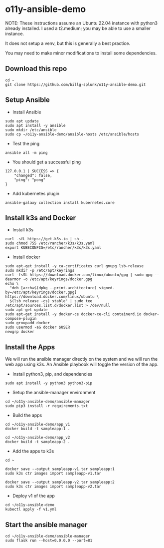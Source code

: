 # o11y-ansible-demo
NOTE: These instructions assume an Ubuntu 22.04 instance with python3 already installed. I used a t2.medium; you may be able to use a smaller instance.

It does not setup a venv, but this is generally a best practice.

You may need to make minor modifications to install some dependencies.
## Download this repo
```
cd ~
git clone https://github.com/billg-splunk/o11y-ansible-demo.git
```

## Setup Ansible
* Install Ansible
```
sudo apt update
sudo apt install -y ansible
sudo mkdir /etc/ansible
sudo cp ~/o11y-ansible-demo/ansible-hosts /etc/ansible/hosts
```
* Test the ping
```
ansible all -m ping
```
* You should get a successful ping
```
127.0.0.1 | SUCCESS => {
    "changed": false,
    "ping": "pong"
}
```
* Add kubernetes plugin
```
ansible-galaxy collection install kubernetes.core
```
## Install k3s and Docker
* Install k3s
```
curl -sfL https://get.k3s.io | sh -
sudo chmod 755 /etc/rancher/k3s/k3s.yaml
export KUBECONFIG=/etc/rancher/k3s/k3s.yaml
```
* Install docker
```
sudo apt-get install -y ca-certificates curl gnupg lsb-release
sudo mkdir -p /etc/apt/keyrings
curl -fsSL https://download.docker.com/linux/ubuntu/gpg | sudo gpg --dearmor -o /etc/apt/keyrings/docker.gpg
echo \
  "deb [arch=$(dpkg --print-architecture) signed-by=/etc/apt/keyrings/docker.gpg] https://download.docker.com/linux/ubuntu \
  $(lsb_release -cs) stable" | sudo tee /etc/apt/sources.list.d/docker.list > /dev/null
sudo apt-get update
sudo apt-get install -y docker-ce docker-ce-cli containerd.io docker-compose-plugin
sudo groupadd docker
sudo usermod -aG docker $USER
newgrp docker
```
## Install the Apps
We will run the ansible manager directly on the system and we will run the web app using k3s. An Ansible playbook will toggle the version of the app.
* Install python3, pip, and dependencies
```
sudo apt install -y python3 python3-pip
```
* Setup the ansible-manager environment
```
cd ~/o11y-ansible-demo/ansible-manager
sudo pip3 install -r requirements.txt
```
* Build the apps
```
cd ~/o11y-ansible-demo/app_v1
docker build -t sampleapp:1 .

cd ~/o11y-ansible-demo/app_v2
docker build -t sampleapp:2 .
```
* Add the apps to k3s
```
cd ~

docker save --output sampleapp-v1.tar sampleapp:1
sudo k3s ctr images import sampleapp-v1.tar

docker save --output sampleapp-v2.tar sampleapp:2
sudo k3s ctr images import sampleapp-v2.tar
```

* Deploy v1 of the app
```
cd ~/o11y-ansible-demo
kubectl apply -f v1.yml
```

## Start the ansible manager
```
cd ~/o11y-ansible-demo/ansible-manager
sudo flask run --host=0.0.0.0 --port=81
```